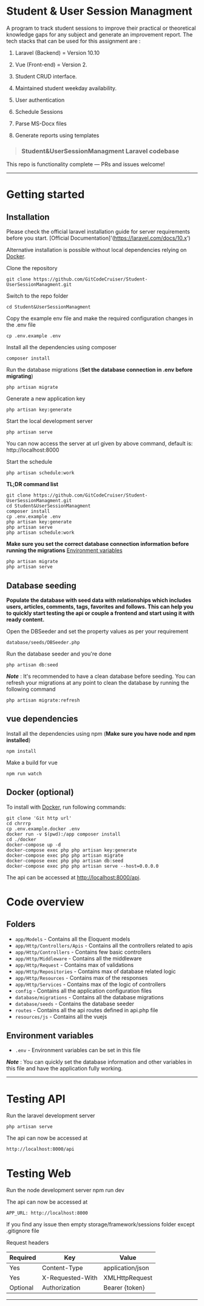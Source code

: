 # Student & User Session Managment

A program to track student sessions to improve their practical or
theoretical knowledge gaps for any subject and generate an improvement report.
The tech stacks that can be used for this assignment are :
1. Laravel (Backend) = Version 10.10
2. Vue (Front-end) = Version 2.

1. Student CRUD interface.
2. Maintained student weekday availability.
3. User authentication
4. Schedule Sessions
5. Parse MS-Docx files
6. Generate reports using templates

> ### Student&UserSessionManagment Laravel codebase

This repo is functionality complete — PRs and issues welcome!

---

# Getting started

## Installation

Please check the official laravel installation guide for server requirements before you start. [Official Documentation]'(https://laravel.com/docs/10.x')

Alternative installation is possible without local dependencies relying on [Docker](#docker).

Clone the repository

    git clone https://github.com/GitCodeCruiser/Student-UserSessionManagment.git

Switch to the repo folder

    cd Student&UserSessionManagment

Copy the example env file and make the required configuration changes in the .env file

    cp .env.example .env

Install all the dependencies using composer

    composer install

Run the database migrations (**Set the database connection in .env before migrating**)

    php artisan migrate

Generate a new application key

    php artisan key:generate

Start the local development server

    php artisan serve

You can now access the server at url given by above command, default is: http://localhost:8000

Start the schedule

    php artisan schedule:work

**TL;DR command list**

    git clone https://github.com/GitCodeCruiser/Student-UserSessionManagment.git
    cd Student&UserSessionManagment
    composer install
    cp .env.example .env
    php artisan key:generate
    php artisan serve
    php artisan schedule:work

**Make sure you set the correct database connection information before running the migrations** [Environment variables](#environment-variables)

    php artisan migrate
    php artisan serve

## Database seeding

**Populate the database with seed data with relationships which includes users, articles, comments, tags, favorites and follows. This can help you to quickly start testing the api or couple a frontend and start using it with ready content.**

Open the DBSeeder and set the property values as per your requirement

    database/seeds/DBSeeder.php

Run the database seeder and you're done

    php artisan db:seed

**_Note_** : It's recommended to have a clean database before seeding. You can refresh your migrations at any point to clean the database by running the following command

    php artisan migrate:refresh

## vue dependencies

Install all the dependencies using npm (**Make sure you have node and npm installed**)

    npm install

Make a build for vue

    npm run watch

## Docker (**optional**)

To install with [Docker](https://www.docker.com), run following commands:

```
git clone 'Git http url'
cd chrrrp
cp .env.example.docker .env
docker run -v $(pwd):/app composer install
cd ./docker
docker-compose up -d
docker-compose exec php php artisan key:generate
docker-compose exec php php artisan migrate
docker-compose exec php php artisan db:seed
docker-compose exec php php artisan serve --host=0.0.0.0
```

The api can be accessed at [http://localhost:8000/api](http://localhost:8000/api).

# Code overview

## Folders

- `app/Models` - Contains all the Eloquent models
- `app/Http/Controllers/Apis` - Contains all the controllers related to apis
- `app/Http/Controllers` - Contains few basic controllers
- `app/Http/Middleware` - Contains all the middleware
- `app/Http/Request` - Contains max of validations
- `app/Http/Repositories` - Contains max of database related logic
- `app/Http/Resources` - Contains max of the responses
- `app/Http/Services` - Contains max of the logic of controllers
- `config` - Contains all the application configuration files
- `database/migrations` - Contains all the database migrations
- `database/seeds` - Contains the database seeder
- `routes` - Contains all the api routes defined in api.php file
- `resources/js` - Contains all the vuejs

## Environment variables

- `.env` - Environment variables can be set in this file

**_Note_** : You can quickly set the database information and other variables in this file and have the application fully working.

---

# Testing API

Run the laravel development server

    php artisan serve

The api can now be accessed at

    http://localhost:8000/api

# Testing Web

Run the node development server
npm run dev

The api can now be accessed at

    APP_URL: http://localhost:8000

If you find any issue then
empty storage/framework/sessions folder except .gitignore file

Request headers

| **Required** | **Key**          | **Value**        |
| ------------ | ---------------- | ---------------- |
| Yes          | Content-Type     | application/json |
| Yes          | X-Requested-With | XMLHttpRequest   |
| Optional     | Authorization    | Bearer {token}   |

---